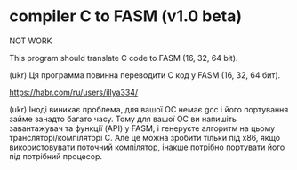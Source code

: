 # compiler C to FASM (v1.0 beta)

NOT WORK

This program should translate C code to FASM (16, 32, 64 bit).

(ukr)
Ця программа повинна переводити С код у FASM (16, 32, 64 бит).

https://habr.com/ru/users/illya334/

(ukr)
Іноді виникає проблема, для вашої ОС немає gcc і його портування займе занадто багато часу.
Тому для вашої ОС ви напишіть завантажувач та функції (API) у FASM, і генеруєте алгоритм на цьому трансляторі/компіляторі С.
Але це можна зробити тільки під x86, якщо використовувати поточний компілятор, інакше потрібно портувати його під потрібний процесор.
